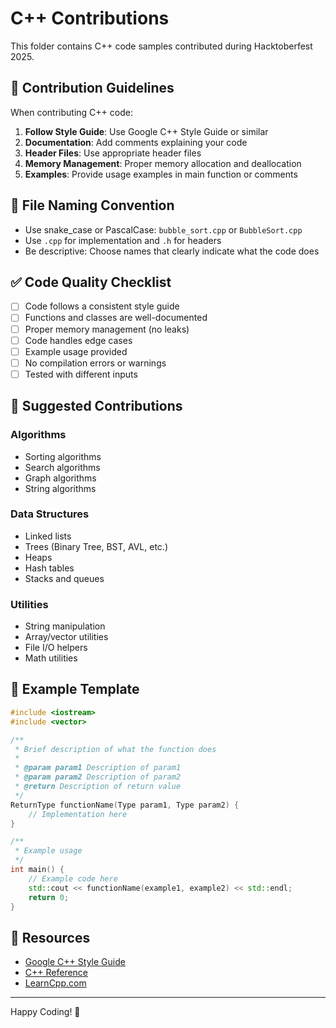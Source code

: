 # C++ Contributions

This folder contains C++ code samples contributed during Hacktoberfest 2025.

## 📝 Contribution Guidelines

When contributing C++ code:

1. **Follow Style Guide**: Use Google C++ Style Guide or similar
2. **Documentation**: Add comments explaining your code
3. **Header Files**: Use appropriate header files
4. **Memory Management**: Proper memory allocation and deallocation
5. **Examples**: Provide usage examples in main function or comments

## 📂 File Naming Convention

- Use snake_case or PascalCase: `bubble_sort.cpp` or `BubbleSort.cpp`
- Use `.cpp` for implementation and `.h` for headers
- Be descriptive: Choose names that clearly indicate what the code does

## ✅ Code Quality Checklist

- [ ] Code follows a consistent style guide
- [ ] Functions and classes are well-documented
- [ ] Proper memory management (no leaks)
- [ ] Code handles edge cases
- [ ] Example usage provided
- [ ] No compilation errors or warnings
- [ ] Tested with different inputs

## 🎯 Suggested Contributions

### Algorithms
- Sorting algorithms
- Search algorithms
- Graph algorithms
- String algorithms

### Data Structures
- Linked lists
- Trees (Binary Tree, BST, AVL, etc.)
- Heaps
- Hash tables
- Stacks and queues

### Utilities
- String manipulation
- Array/vector utilities
- File I/O helpers
- Math utilities

## 📖 Example Template

```cpp
#include <iostream>
#include <vector>

/**
 * Brief description of what the function does
 * 
 * @param param1 Description of param1
 * @param param2 Description of param2
 * @return Description of return value
 */
ReturnType functionName(Type param1, Type param2) {
    // Implementation here
}

/**
 * Example usage
 */
int main() {
    // Example code here
    std::cout << functionName(example1, example2) << std::endl;
    return 0;
}
```

## 🔗 Resources

- [Google C++ Style Guide](https://google.github.io/styleguide/cppguide.html)
- [C++ Reference](https://en.cppreference.com/)
- [LearnCpp.com](https://www.learncpp.com/)

---

Happy Coding! 🔧
